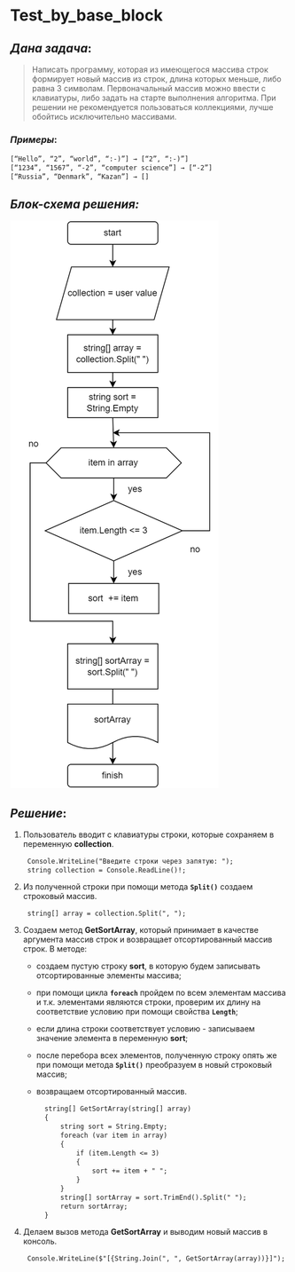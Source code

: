 # Test_by_base_block
## *Дана задача*:

 >Написать программу, которая из имеющегося массива строк формирует новый массив из строк, длина которых меньше, либо равна 3 символам. Первоначальный массив можно ввести с клавиатуры, либо задать на старте выполнения алгоритма. При решении не рекомендуется пользоваться коллекциями, лучше обойтись исключительно массивами.


### *Примеры*:
    [“Hello”, “2”, “world”, “:-)”] → [“2”, “:-)”]
    [“1234”, “1567”, “-2”, “computer science”] → [“-2”]
    [“Russia”, “Denmark”, “Kazan”] → []
## *Блок-схема решения:*
![Блок-схема решения](algorithm.drawio.png)

## *Решение*:
1. Пользователь вводит с клавиатуры строки, которые сохраняем в переменную **collection**.

        Console.WriteLine("Введите строки через запятую: ");
        string collection = Console.ReadLine()!;   
2. Из полученной строки при помощи метода __`Split()`__ создаем строковый массив.

        string[] array = collection.Split(", ");
3. Создаем метод **GetSortArray**, который принимает в качестве аргумента массив строк и возвращает отсортированный массив строк. В методе: 
    + создаем пустую строку **sort**, в которую будем записывать отсортированные элементы массива;
    + при помощи цикла __`foreach`__ пройдем по всем элементам массива и т.к. элементами являются строки, проверим их длину на соответствие условию при помощи свойства __`Length`__;
    + если длина строки соответствует условию - записываем значение элемента в переменную **sort**;
    + после перебора всех элементов, полученную строку опять же при помощи метода __`Split()`__ преобразуем в новый строковый массив;
    + возвращаем отсортированный массив.

            string[] GetSortArray(string[] array)
            {
                string sort = String.Empty;
                foreach (var item in array)
                {
                    if (item.Length <= 3)
                    {
                        sort += item + " ";
                    }
                }
                string[] sortArray = sort.TrimEnd().Split(" ");
                return sortArray;
            }
4. Делаем вызов метода **GetSortArray** и выводим новый массив в консоль.

        Console.WriteLine($"[{String.Join(", ", GetSortArray(array))}]");        